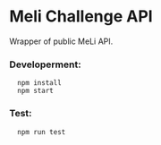 # Meli Challenge API

Wrapper of public MeLi API.

### Developerment:
```
  npm install
  npm start
```

### Test:
```
  npm run test
```

